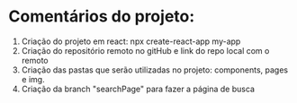 # Comentários do projeto:

1. Criação do projeto em react: npx create-react-app my-app
2. Criação do repositório remoto no gitHub e link do repo local com o remoto
3. Criação das pastas que serão utilizadas no projeto: components, pages e img.
4. Criação da branch "searchPage" para fazer a página de busca